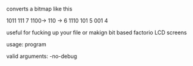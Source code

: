 converts a bitmap like this

1011      111        7
1100->    110    ->  6
1110      101        5
          001        4
          
useful for fucking up your file or makign bit based factorio LCD screens

usage: program <inputfile> <outputfile> <arguments>
  
  valid arguments:
    -no-debug
